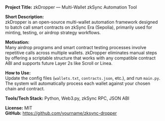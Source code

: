 **Project Title:** zkDropper — Multi-Wallet zkSync Automation Tool

**Short Description:**  
zkDropper is an open-source multi-wallet automation framework designed to batch call smart contracts on zkSync Era (Sepolia), primarily used for minting, testing, or airdrop strategy workflows.

**Motivation:**  
Many airdrop programs and smart contract testing processes involve repetitive calls across multiple wallets. zkDropper eliminates manual steps by offering a scriptable structure that works with any compatible contract ABI and supports future Layer 2s like Scroll or Linea.

**How to Use:**  
Update the config files (`wallets.txt`, `contracts.json`, etc.), and run `main.py`. The system will automatically process each wallet against your chosen chain and contract.

**Tools/Tech Stack:** Python, Web3.py, zkSync RPC, JSON ABI

**License:** MIT  
**GitHub:** https://github.com/yourname/zksync-dropper
